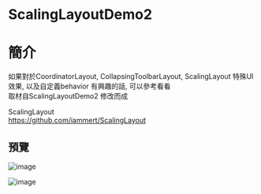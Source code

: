 # ScalingLayoutDemo2

簡介
==================================
如果對於CoordinatorLayout, CollapsingToolbarLayout, ScalingLayout 特殊UI效果, 以及自定義behavior 有興趣的話, 可以參考看看                                     
取材自ScalingLayoutDemo2 修改而成

ScalingLayout                                     
https://github.com/iammert/ScalingLayout

預覽
--------
![image](https://i.imgur.com/AfMAVm1.jpg)                                      

![image](https://i.imgur.com/8d3Zwf4.jpg)                                      


